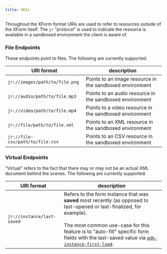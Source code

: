 ```yaml
---
title: URIs
---
```


Throughout the XForm format URIs are used to refer to resources outside of the XForm itself. The `jr` "protocol" is used to indicate the resource is available in a sandboxed environment the client is aware of.

<span id="binary-endpoints" class="invisible-bookmark"></span>
### File Endpoints

These endpoints point to files. The following are currently supported:

| URI format                                 | description
|--------------------------------------------|----------------
| `jr://images/path/to/file.png`             | Points to an image resource in the sandboxed environment
| `jr://audio/path/to/file.mp3`              | Points to an audio resource in the sandboxed environment
| `jr://video/path/to/file.mp4`              | Points to a video resource in the sandboxed environment
| `jr://file/path/to/file.xml`               | Points to an XML resource in the sandboxed environment
| `jr://file-csv/path/to/file.csv`           | Points to an CSV resource in the sandboxed environment

### Virtual Endpoints

"Virtual" refers to the fact that there may or may not be an actual XML document behind the scenes. The following are currently supported:

| URI format                                 | description
|--------------------------------------------|----------------
| `jr://instance/last-saved`                 | Refers to the form instance that was **saved** most recently (as opposed to last-opened or last-finalized, for example).<br /><br />The most common use-case for this feature is to "auto-fill" specific form fields with the last-saved value via [`odk-instance-first-load`](#event:odk-instance-first-load).
